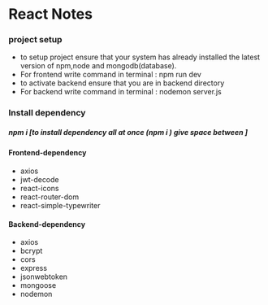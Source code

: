 <h1>React Notes</h1>
<h3>project setup</h3>
<ul>
	<li>to setup project ensure that your system has already installed the latest version of npm,node and mongodb(database).</li>
	<li>For frontend write command in terminal :  npm run dev</li>
	<li>to activate backend ensure that you are in backend directory</li>
	<li>For backend write command in terminal :  nodemon server.js</li>
</ul>

<h3>Install dependency</h3>
<h5>npm i <dependency-name> [to install dependency all at once (npm i <dependency-name> <dependency-name> <dependency-name>)  give space between <dependency-name>]</h5>
<h4>Frontend-dependency</h4>
	<ul>
		<li>axios</li>
		<li>jwt-decode</li>
		<li>react-icons</li>
		<li>react-router-dom</li>
		<li>react-simple-typewriter</li>
	</ul>
<h4>Backend-dependency</h4>
	<ul>
		<li>axios</li>
		<li>bcrypt</li>
		<li>cors</li>
		<li>express</li>
		<li>jsonwebtoken</li>
		<li>mongoose</li>
		<li>nodemon</li>
	</ul>
